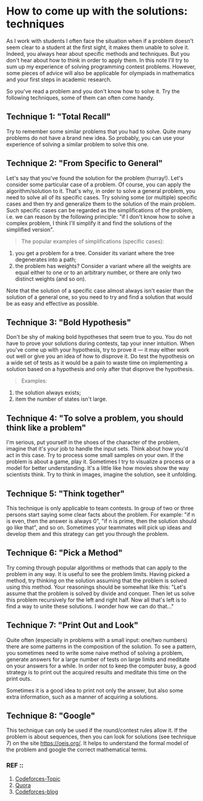 # How to come up with the solutions: techniques

As I work with students I often face the situation when if a problem doesn't seem clear to a student at the first sight, it makes them unable to solve it. Indeed, you always hear about specific methods and techniques. But you don't hear about how to think in order to apply them. In this note I'll try to sum up my experience of solving programming contest problems. However, some pieces of advice will also be applicable for olympiads in mathematics and your first steps in academic research.

So you've read a problem and you don't know how to solve it. Try the following techniques, some of them can often come handy.

## Technique 1: "Total Recall"
Try to remember some similar problems that you had to solve. Quite many problems do not have a brand new idea. So probably, you can use your experience of solving a similar problem to solve this one.

## Technique 2: "From Specific to General"
Let's say that you've found the solution for the problem (hurray!). Let's consider some particular case of a problem. Of course, you can apply the algorithm/solution to it. That's why, in order to solve a general problem, you need to solve all of its specific cases. Try solving some (or multiple) specific cases and then try and generalize them to the solution of the main problem. Such specific cases can be regarded as the simplifications of the problem, i.e. we can reason by the following principle: "if I don't know how to solve a complex problem, I think I'll simplify it and find the solutions of the simplified version".

> The popular examples of simplifications (specific cases):

1. you get a problem for a tree. Consider its variant where the tree degenerates into a path;
2. the problem has weights? Consider a variant where all the weights are equal either to one or to an arbitrary number, or there are only two distinct weights (and so on).

Note that the solution of a specific case almost always isn't easier than the solution of a general one, so you need to try and find a solution that would be as easy and effective as possible.

## Technique 3: "Bold Hypothesis"
Don't be shy of making bold hypotheses that seem true to you. You do not have to prove your solutions during contests, tap your inner intuition. When you've come up with your hypothesis, try to prove it — it may either work out well or give you an idea of how to disprove it. Do test the hypothesis on a wide set of tests as it would be a pain to waste time on implementing a solution based on a hypothesis and only after that disprove the hypothesis.

> Examples:

1. the solution always exists;
2. item the number of states isn't large.

## Technique 4: "To solve a problem, you should think like a problem"
I'm serious, put yourself in the shoes of the character of the problem, imagine that it's your job to handle the input sets. Think about how you'd act in this case. Try to process some small samples on your own. If the problem is about a game, play it. Sometimes I try to visualize a process or a model for better understanding. It's a little like how movies show the way scientists think. Try to think in images, imagine the solution, see it unfolding.

## Technique 5: "Think together"
This technique is only applicable to team contests. In group of two or three persons start saying some clear facts about the problem. For example: "if n is even, then the answer is always 0", "if n is prime, then the solution should go like that", and so on. Sometimes your teammates will pick up ideas and develop them and this strategy can get you through the problem.

## Technique 6: "Pick a Method"
Try coming through popular algorithms or methods that can apply to the problem in any way. It is useful to see the problem limits. Having picked a method, try thinking on the solution assuming that the problem is solved using this method. Your reasonings should be somewhat like this: "Let's assume that the problem is solved by divide and conquer. Then let us solve this problem recursively for the left and right half. Now all that's left is to find a way to unite these solutions. I wonder how we can do that..."

## Technique 7: "Print Out and Look"
Quite often (especially in problems with a small input: one/two numbers) there are some patterns in the composition of the solution. To see a pattern, you sometimes need to write some naive method of solving a problem, generate answers for a large number of tests on large limits and meditate on your answers for a while. In order not to keep the computer busy, a good strategy is to print out the acquired results and meditate this time on the print outs.

Sometimes it is a good idea to print not only the answer, but also some extra information, such as a manner of acquiring a solutions.

## Technique 8: "Google"
This technique can only be used if the round/contest rules allow it. If the problem is about sequences, then you can look for solutions (see technique 7) on the site https://oeis.org/. It helps to understand the formal model of the problem and google the correct mathematical terms.


### REF ::
1. [Codeforces-Topic](https://codeforces.com/topic/20633/en3)
2. [Quora](https://www.quora.com/What-is-the-most-interesting-problem-solving-technique-or-trick-in-programming-contest)
3. [Codeforces-blog](https://codeforces.com/blog/entry/20548)
